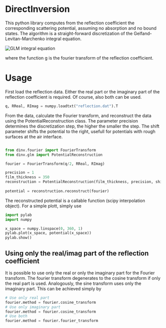 # DirectInversion
This python library computes from the reflection coefficient the 
corresponding scattering potential, assuming no absorption and no 
bound states. The algorithm is a straight-forward discretization of the
Gelfand-Levitan-Marchenko integral equation.

![GLM integral equation](https://quicklatex.com/cache3/00/ql_0153fa716f34233471dfab251d0b0400_l3.png)

where the function g is the fourier transform of the reflection coefficient.

# Usage
First load the reflection data. Either the real part or the imaginary
part of the reflection coefficient is required. Of course, also both can
be used.

```python
q, RReal, RImag = numpy.loadtxt("reflection.dat").T
``` 

From the data, calculate the Fourier transform, and reconstruct the data
using the PotentialReconstruction class. The parameter precision 
determines the discretization step, the higher the smaller the step. 
The shift parameter shifts the potential to the right, usefull for 
potentials with rough surfaces at the air interface. 

```python

from dinv.fourier import FourierTransform
from dinv.glm import PotentialReconstruction

fourier = FourierTransform(q/2, RReal, RImag)

precision = 1
film_thickness = 350
reconstruction = PotentialReconstruction(film_thickness, precision, shift=20)
 
potential = reconstruction.reconstruct(fourier)
``` 

The reconstructed potential is a callable function (scipy interpolation 
object). For a simple plott, simply use

```python
import pylab
import numpy

x_space = numpy.linspace(0, 360, 1)
pylab.plot(x_space, potential(x_space))
pylab.show()
```

## Using only the real/imag part of the reflection coefficient
It is possible to use only the real or only the imaginary part for the 
Fourier transform. The fourier transform degenerates to the cosine 
transform if only the real part is used. Analogously, the sine transform
uses only the imaginary part. This can be achieved simply by
 
```python
# Use only real part
fourier.method = fourier.cosine_transform
# Use only imaginary part
fourier.method = fourier.cosine_transform
# Use both
fourier.method = fourier.fourier_transform
```
